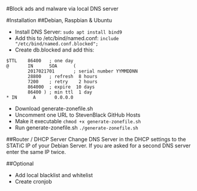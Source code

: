 #Block ads and malware via local DNS server

#Installation
##Debian, Raspbian & Ubuntu
- Install DNS Server: `sudo apt install bind9`
- Add this to /etc/bind/named.conf: `include "/etc/bind/named.conf.blocked";`
- Create db.blocked and add this:
````
$TTL    86400   ; one day
@       IN      SOA      (
        2017021701       ; serial number YYMMDDNN
        28800   ; refresh  8 hours
        7200    ; retry    2 hours
        864000  ; expire  10 days
        86400 ) ; min ttl  1 day
* IN      A       0.0.0.0
````

- Download generate-zonefile.sh
- Uncomment one URL to StevenBlack GitHub Hosts
- Make it executable `chmod +x generate-zonefile.sh`
- Run generate-zonefile.sh `./generate-zonefile.sh`

##Router / DHCP Server
Change DNS Server in the DHCP settings to the STATiC IP of your Debian Server. If you are asked for a second DNS server enter the same IP twice.

##Optional
- Add local blacklist and whitelist
- Create cronjob
